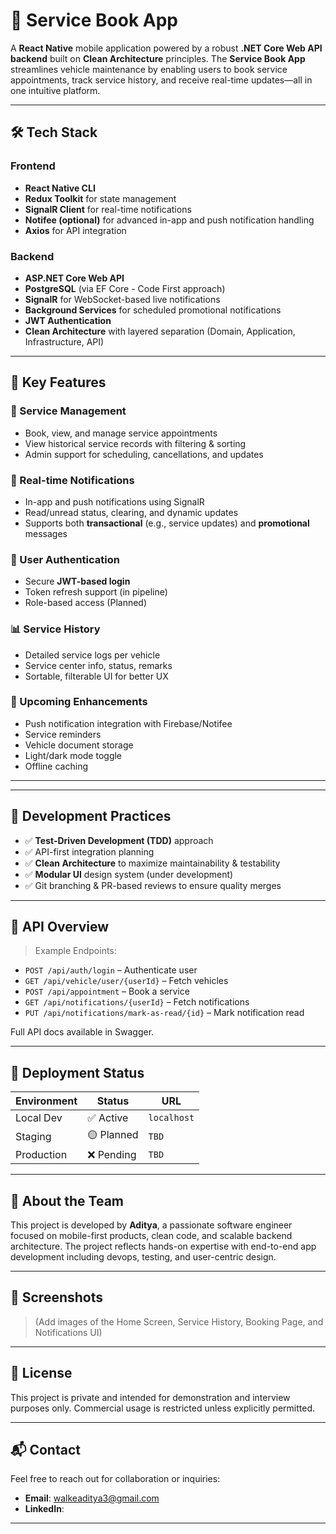 # 🚗 Service Book App

A **React Native** mobile application powered by a robust **.NET Core Web API backend** built on **Clean Architecture** principles. The **Service Book App** streamlines vehicle maintenance by enabling users to book service appointments, track service history, and receive real-time updates—all in one intuitive platform.

---

## 🛠️ Tech Stack

### Frontend
- **React Native CLI**
- **Redux Toolkit** for state management
- **SignalR Client** for real-time notifications
- **Notifee (optional)** for advanced in-app and push notification handling
- **Axios** for API integration

### Backend
- **ASP.NET Core Web API**
- **PostgreSQL** (via EF Core - Code First approach)
- **SignalR** for WebSocket-based live notifications
- **Background Services** for scheduled promotional notifications
- **JWT Authentication**
- **Clean Architecture** with layered separation (Domain, Application, Infrastructure, API)

---

## 📱 Key Features

### 🔧 Service Management
- Book, view, and manage service appointments
- View historical service records with filtering & sorting
- Admin support for scheduling, cancellations, and updates

### 🔔 Real-time Notifications
- In-app and push notifications using SignalR
- Read/unread status, clearing, and dynamic updates
- Supports both **transactional** (e.g., service updates) and **promotional** messages

### 👤 User Authentication
- Secure **JWT-based login**
- Token refresh support (in pipeline)
- Role-based access (Planned)

### 📊 Service History
- Detailed service logs per vehicle
- Service center info, status, remarks
- Sortable, filterable UI for better UX

### 🚀 Upcoming Enhancements
- Push notification integration with Firebase/Notifee
- Service reminders
- Vehicle document storage
- Light/dark mode toggle
- Offline caching

---
---

## 🧪 Development Practices

- ✅ **Test-Driven Development (TDD)** approach
- ✅ API-first integration planning
- ✅ **Clean Architecture** to maximize maintainability & testability
- ✅ **Modular UI** design system (under development)
- ✅ Git branching & PR-based reviews to ensure quality merges

---

## 🧩 API Overview

> Example Endpoints:

- `POST /api/auth/login` – Authenticate user
- `GET /api/vehicle/user/{userId}` – Fetch vehicles
- `POST /api/appointment` – Book a service
- `GET /api/notifications/{userId}` – Fetch notifications
- `PUT /api/notifications/mark-as-read/{id}` – Mark notification read

Full API docs available in Swagger.

---

## 🚦 Deployment Status

| Environment | Status     | URL           |
|-------------|------------|----------------|
| Local Dev   | ✅ Active  | `localhost`    |
| Staging     | 🟡 Planned | `TBD`          |
| Production  | ❌ Pending | `TBD`          |

---

## 💼 About the Team

This project is developed by **Aditya**, a passionate software engineer focused on mobile-first products, clean code, and scalable backend architecture. The project reflects hands-on expertise with end-to-end app development including devops, testing, and user-centric design.

---

## 📸 Screenshots

> (Add images of the Home Screen, Service History, Booking Page, and Notifications UI)

---

## 📃 License

This project is private and intended for demonstration and interview purposes only. Commercial usage is restricted unless explicitly permitted.

---

## 📬 Contact

Feel free to reach out for collaboration or inquiries:

- **Email**: walkeaditya3@gmail.com  
- **LinkedIn**: 

---

